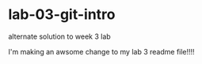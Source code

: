 # lab-03-git-intro
alternate solution to week 3 lab

I'm making an awsome change to my lab 3 readme file!!!!
